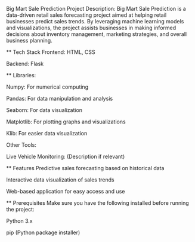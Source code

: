 Big Mart Sale Prediction
Project Description:
Big Mart Sale Prediction is a data-driven retail sales forecasting project aimed at helping retail businesses predict sales trends. By leveraging machine learning models and visualizations, the project assists businesses in making informed decisions about inventory management, marketing strategies, and overall business planning.

** Tech Stack
Frontend: HTML, CSS

Backend: Flask

** Libraries:

Numpy: For numerical computing

Pandas: For data manipulation and analysis

Seaborn: For data visualization

Matplotlib: For plotting graphs and visualizations

Klib: For easier data visualization

Other Tools:

Live Vehicle Monitoring: (Description if relevant)

** Features
Predictive sales forecasting based on historical data

Interactive data visualization of sales trends

Web-based application for easy access and use

** Prerequisites
Make sure you have the following installed before running the project:

Python 3.x

pip (Python package installer)
